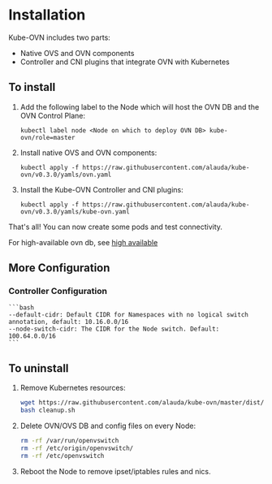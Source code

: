 # Installation


Kube-OVN includes two parts:
- Native OVS and OVN components
- Controller and CNI plugins that integrate OVN with Kubernetes

## To install

1. Add the following label to the Node which will host the OVN DB and the OVN Control Plane:

    `kubectl label node <Node on which to deploy OVN DB> kube-ovn/role=master`
2. Install native OVS and OVN components:

    `kubectl apply -f https://raw.githubusercontent.com/alauda/kube-ovn/v0.3.0/yamls/ovn.yaml`
3. Install the Kube-OVN Controller and CNI plugins:

    `kubectl apply -f https://raw.githubusercontent.com/alauda/kube-ovn/v0.3.0/yamls/kube-ovn.yaml`

That's all! You can now create some pods and test connectivity.

For high-available ovn db, see [high available](high-available.md)

## More Configuration

### Controller Configuration

    ```bash
    --default-cidr: Default CIDR for Namespaces with no logical switch annotation, default: 10.16.0.0/16
    --node-switch-cidr: The CIDR for the Node switch. Default: 100.64.0.0/16
    ```

## To uninstall

1. Remove Kubernetes resources:

    ```bash
    wget https://raw.githubusercontent.com/alauda/kube-ovn/master/dist/images/cleanup.sh
    bash cleanup.sh
    ```

2. Delete OVN/OVS DB and config files on every Node:

    ```bash
    rm -rf /var/run/openvswitch
    rm -rf /etc/origin/openvswitch/
    rm -rf /etc/openvswitch
    ```
3. Reboot the Node to remove ipset/iptables rules and nics.